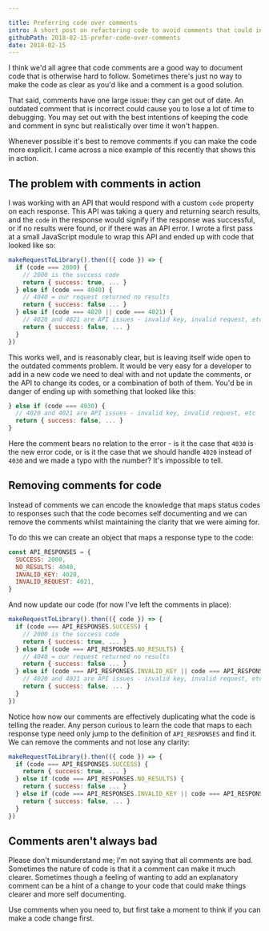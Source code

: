 ```yaml
---

title: Preferring code over comments
intro: A short post on refactoring code to avoid comments that could instead be code.
githubPath: 2018-02-15-prefer-code-over-comments
date: 2018-02-15
---
```


I think we'd all agree that code comments are a good way to document code that
is otherwise hard to follow. Sometimes there's just no way to make the code as
clear as you'd like and a comment is a good solution.

That said, comments have one large issue: they can get out of date. An outdated
comment that is incorrect could cause you to lose a lot of time to debugging.
You may set out with the best intentions of keeping the code and comment in sync
but realistically over time it won't happen.

Whenever possible it's best to remove comments if you can make the code more
explicit. I came across a nice example of this recently that shows this in
action.

## The problem with comments in action

I was working with an API that would respond with a custom `code` property on
each response. This API was taking a query and returning search results, and the
`code` in the response would signify if the response was successful, or if no
results were found, or if there was an API error. I wrote a first pass at a
small JavaScript module to wrap this API and ended up with code that looked like
so:

```js
makeRequestToLibrary().then(({ code }) => {
  if (code === 2000) {
    // 2000 is the success code
    return { success: true, ... }
  } else if (code === 4040) {
    // 4040 = our request returned no results
    return { success: false ... }
  } else if (code === 4020 || code === 4021) {
    // 4020 and 4021 are API issues - invalid key, invalid request, etc
    return { success: false, ... }
  }
})
```

This works well, and is reasonably clear, but is leaving itself wide open to the
outdated comments problem. It would be very easy for a developer to add in a new
code we need to deal with and not update the comments, or the API to change its
codes, or a combination of both of them. You'd be in danger of ending up with
something that looked like this:

```js
} else if (code === 4030) {
  // 4020 and 4021 are API issues - invalid key, invalid request, etc
  return { success: false, ... }
}
```

Here the comment bears no relation to the error - is it the case that `4030` is
the new error code, or is it the case that we should handle `4020` instead of
`4030` and we made a typo with the number? It's impossible to tell.

## Removing comments for code

Instead of comments we can encode the knowledge that maps status codes to
responses such that the code becomes self documenting and we can remove the
comments whilst maintaining the clarity that we were aiming for.

To do this we can create an object that maps a response type to the code:

```js
const API_RESPONSES = {
  SUCCESS: 2000,
  NO_RESULTS: 4040,
  INVALID_KEY: 4020,
  INVALID_REQUEST: 4021,
}
```

And now update our code (for now I've left the comments in place):

```js
makeRequestToLibrary().then(({ code }) => {
  if (code === API_RESPONSES.SUCCESS) {
    // 2000 is the success code
    return { success: true, ... }
  } else if (code === API_RESPONSES.NO_RESULTS) {
    // 4040 = our request returned no results
    return { success: false ... }
  } else if (code === API_RESPONSES.INVALID_KEY || code === API_RESPONSES.INVALID_REQUEST) {
    // 4020 and 4021 are API issues - invalid key, invalid request, etc
    return { success: false, ... }
  }
})
```

Notice how now our comments are effectively duplicating what the code is telling
the reader. Any person curious to learn the code that maps to each response type
need only jump to the definition of `API_RESPONSES` and find it. We can remove
the comments and not lose any clarity:

```js
makeRequestToLibrary().then(({ code }) => {
  if (code === API_RESPONSES.SUCCESS) {
    return { success: true, ... }
  } else if (code === API_RESPONSES.NO_RESULTS) {
    return { success: false ... }
  } else if (code === API_RESPONSES.INVALID_KEY || code === API_RESPONSES.INVALID_REQUEST) {
    return { success: false, ... }
  }
})
```

## Comments aren't always bad

Please don't misunderstand me; I'm not saying that all comments are bad.
Sometimes the nature of code is that it a comment can make it much clearer.
Sometimes though a feeling of wanting to add an explanatory comment can be a
hint of a change to your code that could make things clearer and more self
documenting.

Use comments when you need to, but first take a moment to think if you can make
a code change first.
